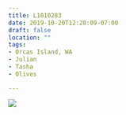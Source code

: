 ```yaml
---
title: L1010283
date: 2019-10-20T12:28:09-07:00
draft: false
location: ""
tags:
- Orcas Island, WA
- Julian
- Tasha
- Olives

---
```

![](https://d17enza3bfujl8.cloudfront.net/L1010283.jpg)
